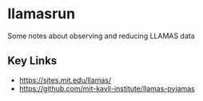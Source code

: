 # llamasrun
Some notes about observing and reducing LLAMAS data

## Key Links
* https://sites.mit.edu/llamas/
* https://github.com/mit-kavli-institute/llamas-pyjamas
